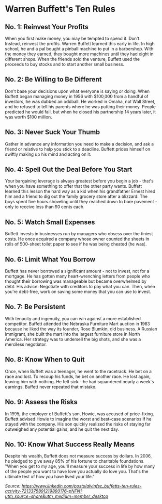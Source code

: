 # Warren Buffett's Ten Rules

## No. 1: Reinvest Your Profits
When you first make money, you may be tempted to spend it. Don't. Instead, reinvest the profits. Warren Buffett learned this early in life. In high school, he and a pal bought a pinball machine to put in a barbershop. With the money they earned, they bought more machines until they had eight in different shops. When the friends sold the venture, Buffett used the proceeds to buy stocks and to start another small business.

## No. 2: Be Willing to Be Different
Don't base your decisions upon what everyone is saying or doing. When Buffett began managing money in 1956 with $100,000 from a handful of investors, he was dubbed an oddball. He worked in Omaha, not Wall Street, and he refused to tell his parents where he was putting their money. People predicted he would fail, but when he closed his partnership 14 years later, it was worth $100 million.

## No. 3: Never Suck Your Thumb
Gather in advance any information you need to make a decision, and ask a friend or relative to help you stick to a deadline. Buffett prides himself on swiftly making up his mind and acting on it.

## No. 4: Spell Out the Deal Before You Start
Your bargaining leverage is always greatest before you begin a job - that's when you have something to offer that the other party wants. Buffett learned this lesson the hard way as a kid when his grandfather Ernest hired him and a friend to dig out the family grocery store after a blizzard. The boys spent five hours shoveling until they reached down to bare pavement - only to receive less than 90 cents each.

## No. 5: Watch Small Expenses
Buffett invests in businesses run by managers who obsess over the tiniest costs. He once acquired a company whose owner counted the sheets in rolls of 500-sheet toilet paper to see if he was being cheated (he was).

## No. 6: Limit What You Borrow
Buffett has never borrowed a significant amount - not to invest, not for a mortgage. He has gotten many heart-wrenching letters from people who thought their borrowing was manageable but became overwhelmed by debt. His advice: Negotiate with creditors to pay what you can. Then, when you're debt-free, work on saving some money that you can use to invest.

## No. 7: Be Persistent
With tenacity and ingenuity, you can win against a more established competitor. Buffett attended the Nebraska Furniture Mart auction in 1983 because he liked the way its founder, Rose Blumkin, did business. A Russian immigrant, she built the mart into the largest furniture store in North America. Her strategy was to undersell the big shots, and she was a merciless negotiator. 

## No. 8: Know When to Quit
Once, when Buffett was a teenager, he went to the racetrack. He bet on a race and lost. To recoup his funds, he bet on another race. He lost again, leaving him with nothing. He felt sick - he had squandered nearly a week's earnings. Buffett never repeated that mistake.

## No. 9: Assess the Risks
In 1995, the employer of Buffett's son, Howie, was accused of price-fixing. Buffett advised Howie to imagine the worst and best-case scenarios if he stayed with the company. His son quickly realized the risks of staying far outweighed any potential gains, and he quit the next day. 

## No. 10: Know What Success Really Means
Despite his wealth, Buffett does not measure success by dollars. In 2006, he pledged to give away 85% of his fortune to charitable foundations. "When you get to my age, you'll measure your success in life by how many of the people you want to have love you actually do love you. That's the ultimate test of how you have lived your life."

_Source: https://www.linkedin.com/posts/alvinfsc_buffetts-ten-rules-activity-7213375891219890176-pNFN?utm_source=share&utm_medium=member_desktop_
